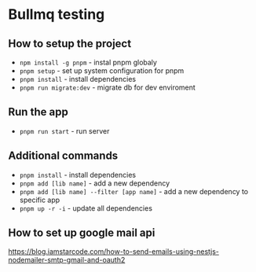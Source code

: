 # Bullmq testing

## How to setup the project

- `npm install -g pnpm` - instal pnpm globaly
- `pnpm setup` - set up system configuration for pnpm
- `pnpm install` - install dependencies
- `pnpm run migrate:dev` - migrate db for dev enviroment

## Run the app

- `pnpm run start` - run server

## Additional commands

- `pnpm install` - install dependencies
- `pnpm add [lib name]` - add a new dependency
- `pnpm add [lib name] --filter [app name]` - add a new dependency to specific app
- `pnpm up -r -i`  - update all dependencies

## How to set up google mail api

<https://blog.iamstarcode.com/how-to-send-emails-using-nestjs-nodemailer-smtp-gmail-and-oauth2>
